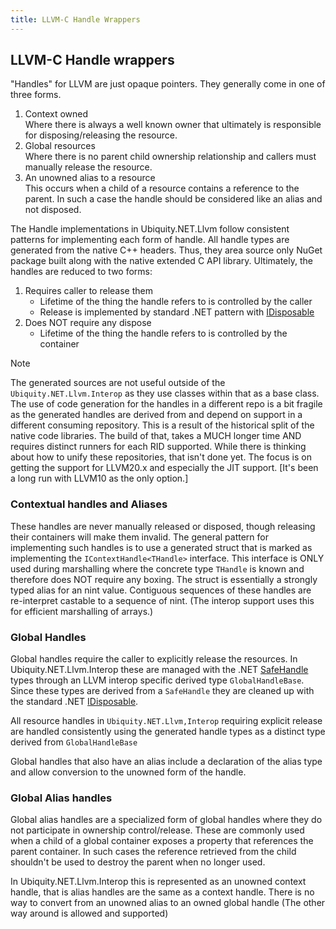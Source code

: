 ```yaml
---
title: LLVM-C Handle Wrappers
---
```


## LLVM-C Handle wrappers
"Handles" for LLVM are just opaque pointers. They generally come in one of three forms.

  1. Context owned  
     Where there is always a well known owner that ultimately is responsible for
     disposing/releasing the resource.
  2. Global resources  
     Where there is no parent child ownership relationship and callers must manually
     release the resource.
  3. An unowned alias to a resource  
     This occurs when a child of a resource contains a reference to the parent. In
     such a case the handle should be considered like an alias and not disposed.

The Handle implementations in Ubiquity.NET.Llvm follow consistent patterns for
implementing each form of handle. All handle types are generated from the native C++ 
headers. Thus, they area source only NuGet package built along with the native
extended C API library. 
Ultimately, the handles are reduced to two forms:
1) Requires caller to release them
    - Lifetime of the thing the handle refers to is controlled by the caller
    - Release is implemented by standard .NET pattern with [IDisposable](xref:System.IDisposable)
2) Does NOT require any dispose
    - Lifetime of the thing the handle refers to is controlled by the container

>[!NOTE]
> The generated sources are not useful outside of the `Ubiquity.NET.Llvm.Interop` as
> they use classes within that as a base class. The use of code generation for the
> handles in a different repo is a bit fragile as the  generated handles are derived
> from and depend on support in a different consuming repository. This is a result of
> the historical split of the native code libraries. The build of that, takes a MUCH
> longer time AND requires distinct runners for each RID supported. While there is
> thinking about how to unify these repositories, that isn't done yet. The focus is
> on getting the support for LLVM20.x and especially the JIT support. [It's been a
> long run with LLVM10 as the only option.]

### Contextual handles and Aliases
These handles are never manually released or disposed, though releasing their containers will
make them invalid. The general pattern for implementing such handles is to use a generated
struct that is marked as implementing the `IContextHandle<THandle>` interface. This interface
is ONLY used during marshalling where the concrete type `THandle` is known and therefore does
NOT require any boxing. The struct is essentially a strongly typed alias for an nint value.
Contiguous sequences of these handles are re-interpret castable to a sequence of nint. (The
interop support uses this for efficient marshalling of arrays.)

### Global Handles
Global handles require the caller to explicitly release the resources. In
Ubiquity.NET.Llvm.Interop these are managed with the .NET [SafeHandle](xref:System.Runtime.InteropServices.SafeHandle)
types through an LLVM interop specific derived type `GlobalHandleBase`. Since these types are
derived from a `SafeHandle` they are cleaned up with the standard .NET [IDisposable](xref:System.IDisposable).

All resource handles in `Ubiquity.NET.Llvm,Interop` requiring explicit release are handled consistently
using the generated handle types as a distinct type derived from `GlobalHandleBase`

Global handles that also have an alias include a declaration of the alias type and allow
conversion to the unowned form of the handle.

### Global Alias handles
Global alias handles are a specialized form of global handles where they do not participate in
ownership control/release. These are commonly used when a child of a global container exposes
a property that references the parent container. In such cases the reference retrieved from the
child shouldn't be used to destroy the parent when no longer used. 

In Ubiquity.NET.Llvm.Interop this is represented as an unowned context handle, that is alias
handles are the same as a context handle. There is no way to convert from an unowned alias to
an owned global handle (The other way around is allowed and supported)

